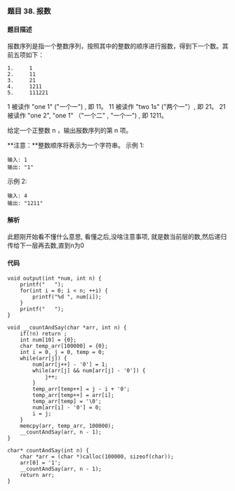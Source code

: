### **题目    38. 报数**

#### 题目描述
报数序列是指一个整数序列，按照其中的整数的顺序进行报数，得到下一个数。其前五项如下：
```
1.     1
2.     11
3.     21
4.     1211
5.     111221
```
1 被读作  "one 1"  ("一个一") , 即 11。
11 被读作 "two 1s" ("两个一"）, 即 21。
21 被读作 "one 2",  "one 1" （"一个二" ,  "一个一") , 即 1211。

给定一个正整数 n ，输出报数序列的第 n 项。

**注意：**整数顺序将表示为一个字符串。
示例 1:
```
输入: 1
输出: "1"

```
示例 2:
```
输入: 4
输出: "1211"
```

#### 解析
此题刚开始看不懂什么意思, 看懂之后,没啥注意事项, 就是数当前层的数,然后递归传给下一层再去数,直到n为0

#### 代码
```
void output(int *num, int n) {
    printf("   ");
    for(int i = 0; i < n; ++i) {
        printf("%d ", num[i]);
    }
    printf("   ");
}

void __countAndSay(char *arr, int n) {
    if(!n) return ;
    int num[10] = {0};
    char temp_arr[100000] = {0};
    int i = 0, j = 0, temp = 0;
    while(arr[j]) {
        num[arr[j++] - '0'] = 1;
        while(arr[j] && num[arr[j] - '0']) {
            j++;
        }
        temp_arr[temp++] = j - i + '0';
        temp_arr[temp++] = arr[i];
        temp_arr[temp] = '\0';
        num[arr[i] - '0'] = 0;
        i = j;
    }
    memcpy(arr, temp_arr, 100000);
    __countAndSay(arr, n - 1);
}

char* countAndSay(int n) {
    char *arr = (char *)calloc(100000, sizeof(char));
    arr[0] = '1';
    __countAndSay(arr, n - 1);
    return arr;
}
```
















